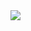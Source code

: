<img align="center" src="https://github-readme-stats.vercel.app/api/top-langs/?username=sarahshea12&title_color=ffffff&text_color=c9cacc&icon_color=2bbc8a&bg_color=1d1f21" />

<!-- <a href="https://github.com/sarahshea12/Birthday-Master">
  <img align="right" src="https://github-readme-stats.vercel.app/api/pin/?username=sarahshea12&repo=Birthday-Master&title_color=ffffff&text_color=c9cacc&icon_color=2bbc8a&bg_color=1d1f21" />
</a> -->

<!--
**sarahshea12/sarahshea12** is a ✨ _special_ ✨ repository because its `README.md` (this file) appears on your GitHub profile.

Here are some ideas to get you started:

- 🔭 I’m currently working on ...
- 🌱 I’m currently learning ...
- 👯 I’m looking to collaborate on ...
- 🤔 I’m looking for help with ...
- 💬 Ask me about ...
- 📫 How to reach me: ...
- 😄 Pronouns: ...
- ⚡ Fun fact: ...
-->
